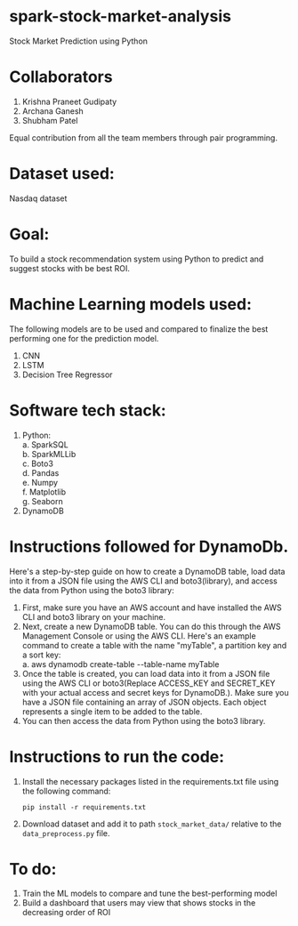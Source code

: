 # spark-stock-market-analysis
Stock Market Prediction using Python

# Collaborators
1. Krishna Praneet Gudipaty
2. Archana Ganesh 
3. Shubham Patel 

Equal contribution from all the team members through pair programming. 

# Dataset used: 
Nasdaq dataset

# Goal: 
To build a stock recommendation system using Python to predict and suggest stocks with be best ROI.

# Machine Learning models used: 
The following models are to be used and compared to finalize the best performing one for the prediction model.

1. CNN
2. LSTM
3. Decision Tree Regressor

# Software tech stack:
1. Python: <br>
   a. SparkSQL <br>
   b. SparkMLLib <br>
   c. Boto3 <br>
   d. Pandas <br>
   e. Numpy <br>
   f. Matplotlib <br>
   g. Seaborn <br>
2. DynamoDB

# Instructions followed for DynamoDb.
Here's a step-by-step guide on how to create a DynamoDB table, load data into it from a JSON file using the AWS CLI and boto3(library), and access the data from Python using the boto3 library:
1. First, make sure you have an AWS account and have installed the AWS CLI and boto3 library on your machine.
2. Next, create a new DynamoDB table. You can do this through the AWS Management Console or using the AWS CLI. Here's an example command to create a table with the name "myTable", a partition key  and a sort key:<br>
   a. aws dynamodb create-table --table-name myTable
3. Once the table is created, you can load data into it from a JSON file using the AWS CLI or boto3(Replace ACCESS_KEY and SECRET_KEY with your actual access and secret keys for DynamoDB.). Make sure you have a JSON file containing an array of JSON objects. Each object represents a single item to be added to the table.
4. You can then access the data from Python using the boto3 library.

# Instructions to run the code:
1. Install the necessary packages listed in the requirements.txt file using the following command:

   `pip install -r requirements.txt`

2. Download dataset and add it to path `stock_market_data/` relative to the `data_preprocess.py` file.

# To do:
1. Train the ML models to compare and tune the best-performing model
2. Build a dashboard that users may view that shows stocks in the decreasing order of ROI
